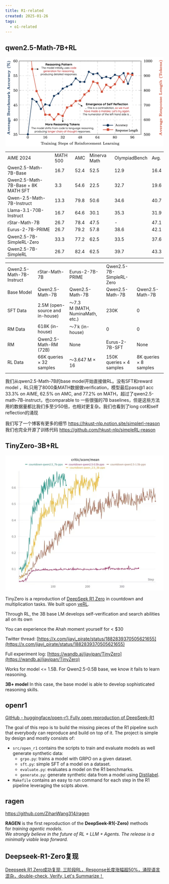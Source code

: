 ```yaml
---
title: R1-related
created: 2025-01-26
tags:
  - o1-related
---
```

## qwen2.5-Math-7B+RL

![](img/Pasted%20image%2020250126142001.png)

|   |   |   |   |   |   |
|---|---|---|---|---|---|
|AIME 2024|MATH 500|AMC|Minerva Math|OlympiadBench|Avg.|
|Qwen2.5-Math-7B-Base|16.7|52.4|52.5|12.9|16.4|30.2|
|Qwen2.5-Math-7B-Base + 8K MATH SFT|3.3|54.6|22.5|32.7|19.6|26.5|
|Qwen-2.5-Math-7B-Instruct|13.3|79.8|50.6|34.6|40.7|43.8|
|Llama-3.1-70B-Instruct|16.7|64.6|30.1|35.3|31.9|35.7|
|rStar-Math-7B|26.7|78.4|47.5|-|47.1|-|
|Eurus-2-7B-PRIME|26.7|79.2|57.8|38.6|42.1|48.9|
|Qwen2.5-7B-SimpleRL-Zero|33.3|77.2|62.5|33.5|37.6|48.8|
|Qwen2.5-7B-SimpleRL|26.7|82.4|62.5|39.7|43.3|50.9|

|                          |                                 |                                 |                          |                        |
| ------------------------ | ------------------------------- | ------------------------------- | ------------------------ | ---------------------- |
| Qwen2.5-Math-7B-Instruct | rStar-Math-7B                   | Eurus-2-7B-PRIME                | Qwen2.5-7B-SimpleRL-Zero |                        |
| Base Model               | Qwen2.5-Math-7B                 | Qwen2.5-Math-7B                 | Qwen2.5-Math-7B          | Qwen2.5-Math-7B        |
| SFT Data                 | 2.5M (open-source and in-house) | ～7.3 M (MATH, NuminaMath, etc.) | 230K                     | 0                      |
| RM Data                  | 618K (in-house)                 | ～7 k (in-house)                 | 0                        | 0                      |
| RM                       | Qwen2.5-Math-RM (72B)           | None                            | Eurus-2-7B-SFT           | None                   |
| RL Data                  | 66K queries × 32 samples        | ～3.647 M × 16                   | 150K queries × 4 samples | 8K queries × 8 samples |
|                          |                                 |                                 |                          |                        |
我们从qwen2.5-Math-7B的base model开始直接做RL。没有SFT和reward model ，RL只用了8000条MATH数据做verification，模型最后pass@1 acc 33.3% on AIME, 62.5% on AMC, and 77.2% on MATH，超过了qwen2.5-math-7B-instruct，也comparable to 一些很强的7B baselines，但是这些方法用的数据量都比我们多至少50倍，也相对更复杂。我们也看到了long cot和self reflection的涌现

我们写了一个博客有更多的细节 https://hkust-nlp.notion.site/simplerl-reason
我们也完全开源了训练代码 https://github.com/hkust-nlp/simpleRL-reason

## TinyZero-3B+RL

![](img/Pasted%20image%2020250126142023.png)

TinyZero is a reproduction of [DeepSeek R1 Zero](https://github.com/deepseek-ai/DeepSeek-R1) in countdown and multiplication tasks. We built upon [veRL](https://github.com/volcengine/verl).

Through RL, the 3B base LM develops self-verification and search abilities all on its own

You can experience the Ahah moment yourself for < $30

Twitter thread: [https://x.com/jiayi_pirate/status/1882839370505621655](https://x.com/jiayi_pirate/status/1882839370505621655)

Full experiment log: [https://wandb.ai/jiayipan/TinyZero](https://wandb.ai/jiayipan/TinyZero)

Works for model <= 1.5B. For Qwen2.5-0.5B base, we know it fails to learn reasoning.

**3B+ model** In this case, the base model is able to develop sophisticated reasoning skills.

## openr1

[GitHub - huggingface/open-r1: Fully open reproduction of DeepSeek-R1](https://github.com/huggingface/open-r1)

The goal of this repo is to build the missing pieces of the R1 pipeline such that everybody can reproduce and build on top of it. The project is simple by design and mostly consists of:

- `src/open_r1` contains the scripts to train and evaluate models as well generate synthetic data:
    - `grpo.py`: trains a model with GRPO on a given dataset.
    - `sft.py`: simple SFT of a model on a dataset.
    - `evaluate.py`: evaluates a model on the R1 benchmarks.
    - `generate.py`: generate synthetic data from a model using [Distilabel](https://github.com/argilla-io/distilabel).
- `Makefile` contains an easy to run command for each step in the R1 pipeline leveraging the scipts above.

## ragen

https://github.com/ZihanWang314/ragen

**RAGEN** is the first reproduction of the **DeepSeek-R1(-Zero)** methods for _training agentic models_.  
_We strongly believe in the future of RL + LLM + Agents. The release is a minimally viable leap forward._

## Deepseek-R1-Zero复现

[Deepseek R1 Zero成功复现, 三阶段RL，Response长度涨幅超50%，涌现语言混杂，double-check, Verify, Let's Summarize！](https://zhuanlan.zhihu.com/p/21290410831)

